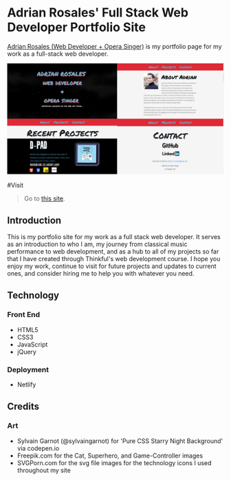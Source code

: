 <h1>Adrian Rosales' Full Stack Web Developer Portfolio Site</h1>
<p><a href='https://agitated-mcnulty-8bb0dc.netlify.com/'>Adrian Rosales (Web Developer + Opera Singer)</a> is my portfolio page for my work as a full-stack web developer.</p>
<img src='assets/portfolioPreview.jpg'>


#Visit
> Go to <a href='https://agitated-mcnulty-8bb0dc.netlify.com/'>this site</a>.


<h2>Introduction</h2>
<p>This is my portfolio site for my work as a full stack web developer. It serves as an introduction to who I am, my journey from classical music performance to web development, and as a hub to all of my projects so far that I have created through Thinkful's web development course. I hope you enjoy my work, continue to visit for future projects and updates to current ones, and consider hiring me to help you with whatever you need.</p>


<h2>Technology</h2>
<h3>Front End</h3>
<ul>
  <li>HTML5</li>
  <li>CSS3</li>
  <li>JavaScript</li>
  <li>jQuery</li>
 </ul>
<h3>Deployment</h3>
<ul>
	<li>Netlify</li>
</ul>

<h2>Credits</h2>
<h3>Art</h3>
<ul>
	<li>Sylvain Garnot (@sylvaingarnot) for 'Pure CSS Starry Night Background' via codepen.io</li>
	<li>Freepik.com for the Cat, Superhero, and Game-Controller images</li>
	<li>SVGPorn.com for the svg file images for the technology icons I used throughout my site</li>
</ul>